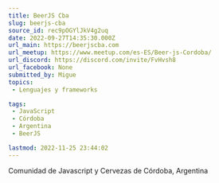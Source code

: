 ```yaml
---
title: BeerJS Cba
slug: beerjs-cba
source_id: rec9pOGYlJkV4g2uq
date: 2022-09-27T14:35:30.000Z
url_main: https://beerjscba.com
url_meetup: https://www.meetup.com/es-ES/Beer-js-Cordoba/
url_discord: https://discord.com/invite/FvHvsh8
url_facebook: None
submitted_by: Migue
topics: 
 - Lenguajes y frameworks

tags: 
 - JavaScript
 - Córdoba
 - Argentina
 - BeerJS

lastmod: 2022-11-25 23:44:02
---
```


Comunidad de Javascript y Cervezas de Córdoba, Argentina
